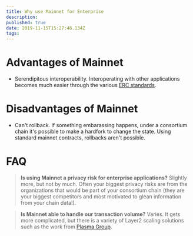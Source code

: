 ```yaml
---
title: Why use Mainnet for Enterprise
description: 
published: true
date: 2019-11-15T15:27:48.134Z
tags: 
---
```


# Advantages of Mainnet
* Serendipitous interoperability.  Interoperating with other applications becomes much easier through the various [ERC standards](https://eips.ethereum.org/erc).

# Disadvantages of Mainnet
* Can't rollback.  If something embarassing happens, under a consortium chain it's possible to make a hardfork to change the state.  Using standard mainnet contracts, rollbacks aren't possible.

# FAQ
> **Is using Mainnet a privacy risk for enterprise applications?**
	Slightly more, but not by much.  Often your biggest privacy risks are from the organizations that would be part of your consortium chain (they are your biggest competitors and most motivated to glean information from your chain data!).
  
> **Is Mainnet able to handle our transaction volume?**
Varies.  It gets more complicated, but there is a variety of Layer2 scaling solutions such as the work from [Plasma Group](https://plasma.group/).